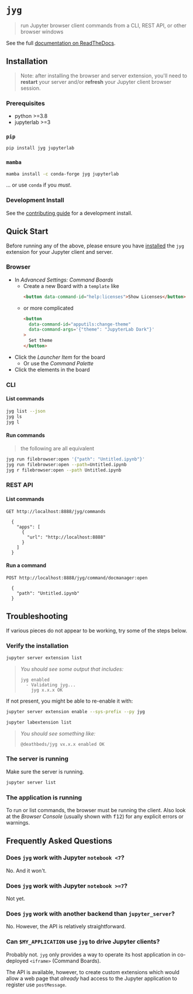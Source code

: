 # `jyg`

> run Jupyter browser client commands from a CLI, REST API, or other browser windows

See the full [documentation on ReadTheDocs](https://jyg.rtfd.io).

## Installation

> Note: after installing the browser and server extension, you'll need to **restart**
> your server and/or **refresh** your Jupyter client browser session.

### Prerequisites

- python >=3.8
- jupyterlab >=3

### `pip`

```bash
pip install jyg jupyterlab
```

### `mamba`

```bash
mamba install -c conda-forge jyg jupyterlab
```

... or use `conda` if you _must_.

### Development Install

See the [contributing guide] for a development install.

[contributing guide]: https://github.com/deathbeds/jyg/tree/main/README.md

## Quick Start

Before running any of the above, please ensure you have [installed](#installation) the
`jyg` extension for your Jupyter client and server.

### Browser

- In _Advanced Settings: Command Boards_
  - Create a new Board with a `template` like
    ```html
    <button data-command-id="help:licenses">Show Licenses</button>
    ```
  - or more complicated
    ```html
    <button
      data-command-id="apputils:change-theme"
      data-command-args='{"theme": "JupyterLab Dark"}'
    >
      Set theme
    </button>
    ```
- Click the _Launcher Item_ for the board
  - Or use the _Command Palette_
- Click the elements in the board

### CLI

#### List commands

```bash
jyg list --json
jyg ls
jyg l
```

#### Run commands

> the following are all equivalent

```bash
jyg run filebrowser:open '{"path": "Untitled.ipynb"}'
jyg run filebrowser:open --path=Untitled.ipynb
jyg r filebrowser:open --path Untitled.ipynb
```

### REST API

#### List commands

```
GET http://localhost:8888/jyg/commands

  {
    "apps": [
      {
        "url": "http://localhost:8888"
      }
    ]
  }
```

#### Run a command

```
POST http://localhost:8888/jyg/command/docmanager:open

  {
    "path": "Untitled.ipynb"
  }
```

## Troubleshooting

If various pieces do not appear to be working, try some of the steps below.

### Verify the installation

```bash
jupyter server extension list
```

> _You should see some output that includes:_
>
> ```
> jyg enabled
>   - Validating jyg...
>     jyg x.x.x OK
> ```

If not present, you might be able to re-enable it with:

```bash
jupyter server extension enable --sys-prefix --py jyg
```

```bash
jupyter labextension list
```

> _You should see something like:_
>
> ```
> @deathbeds/jyg vx.x.x enabled OK
> ```

### The server is running

Make sure the server is running.

```bash
jupyter server list
```

### The application is running

To run or list commands, the browser must be running the client. Also look at the
_Browser Console_ (usually shown with <kbd>f12</kbd>) for any explicit errors or
warnings.

## Frequently Asked Questions

### Does `jyg` work with Jupyter `notebook <7`?

No. And it won't.

### Does `jyg` work with Jupyter `notebook >=7`?

Not yet.

### Does `jyg` work with another backend than `jupyter_server`?

No. However, the API is relatively straightforward.

### Can `$MY_APPLICATION` use `jyg` to drive Jupyter clients?

Probably not. `jyg` only provides a way to operate its host application in co-deployed
`<iframe>` (Command Boards).

The API is available, however, to create custom extensions which would allow a web page
that _already_ had access to the Jupyter application to register use `postMessage`.
